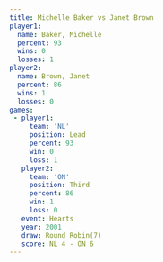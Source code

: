 ```yaml
---
title: Michelle Baker vs Janet Brown
player1:               
  name: Baker, Michelle
  percent: 93          
  wins: 0              
  losses: 1            
player2:               
  name: Brown, Janet   
  percent: 86          
  wins: 1              
  losses: 0            
games:
 - player1:        
     team: 'NL'    
     position: Lead
     percent: 93   
     win: 0        
     loss: 1       
   player2:         
     team: 'ON'     
     position: Third
     percent: 86    
     win: 1         
     loss: 0        
   event: Hearts       
   year: 2001          
   draw: Round Robin(7)
   score: NL 4 - ON 6  
---
```

